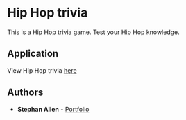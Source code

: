 # Hip Hop trivia

This is a Hip Hop trivia game. Test your Hip Hop knowledge.

## Application

View Hip Hop trivia [here](https://sallen2.github.io/rps-multiplayer/)

## Authors

* **Stephan Allen** - [Portfolio](http://www.stephanallen.com/)
